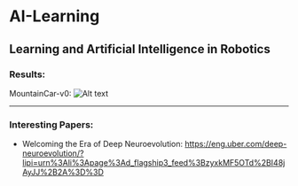 # AI-Learning
Learning and Artificial Intelligence in Robotics
--------
### Results:

MountainCar-v0:
![Alt text](https://github.com/OakLake/AI-Learning/blob/master/MountainCar/MountainCar_NN.gif)

--------
### Interesting Papers:

- Welcoming the Era of Deep Neuroevolution: https://eng.uber.com/deep-neuroevolution/?lipi=urn%3Ali%3Apage%3Ad_flagship3_feed%3BzyxkMF5OTd%2BI48jAyJJ%2B2A%3D%3D
